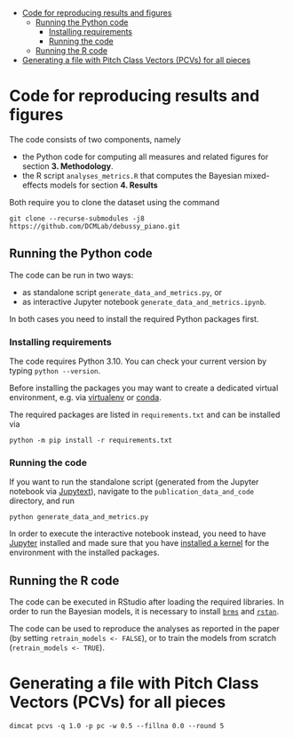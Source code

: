 <!-- TOC -->
* [Code for reproducing results and figures](#code-for-reproducing-results-and-figures)
  * [Running the Python code](#running-the-python-code)
    * [Installing requirements](#installing-requirements)
    * [Running the code](#running-the-code)
  * [Running the R code](#running-the-r-code)
* [Generating a file with Pitch Class Vectors (PCVs) for all pieces](#generating-a-file-with-pitch-class-vectors--pcvs--for-all-pieces)
<!-- TOC -->

# Code for reproducing results and figures

The code consists of two components, namely

* the Python code for computing all measures and related figures for section **3. Methodology**.
* the R script `analyses_metrics.R` that computes the Bayesian mixed-effects models for section
  **4. Results**

Both require you to clone the dataset using the command

    git clone --recurse-submodules -j8 https://github.com/DCMLab/debussy_piano.git

## Running the Python code

The code can be run in two ways:

* as standalone script `generate_data_and_metrics.py`, or
* as interactive Jupyter notebook `generate_data_and_metrics.ipynb`.

In both cases you need to install the required Python packages first.

### Installing requirements

The code requires Python 3.10. You can check your current version by typing `python --version`.

Before installing the packages you may want to create a dedicated virtual environment, e.g. via
[virtualenv](www.virtualenv.org) or [conda](www.conda.io).

The required packages are listed in `requirements.txt` and can be installed via

    python -m pip install -r requirements.txt

### Running the code

If you want to run the standalone script (generated from the Jupyter notebook via 
[Jupytext](jupytext.readthedocs.io/)), navigate to the `publication_data_and_code` directory,
and run

    python generate_data_and_metrics.py

In order to execute the interactive notebook instead, you need to have [Jupyter](http://jupyter.org/install) installed and made sure that you have [installed a kernel](https://ipython.readthedocs.io/en/latest/install/kernel_install.html#kernels-for-different-environments) for the environment with the installed packages.


## Running the R code

The code can be executed in RStudio after loading the required libraries. In order to run the Bayesian models, it is necessary to install [`brms`](https://cran.r-project.org/web/packages/brms/readme/README.html) and [`rstan`](https://github.com/stan-dev/rstan/wiki/RStan-Getting-Started).

The code can be used to reproduce the analyses as reported in the paper (by setting `retrain_models <- FALSE`), or to train the models from scratch (`retrain_models <- TRUE`).

# Generating a file with Pitch Class Vectors (PCVs) for all pieces

`dimcat pcvs -q 1.0 -p pc -w 0.5 --fillna 0.0 --round 5`